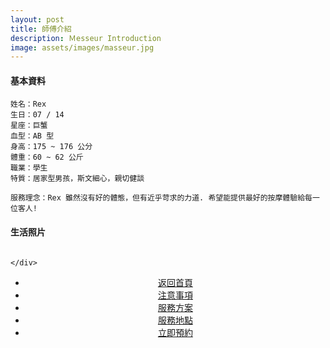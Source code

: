 ```yaml
---
layout: post
title: 師傅介紹
description: Ｍesseur Introduction
image: assets/images/masseur.jpg
---
```


<h4>基本資料</h4>

    姓名：Rex
    生日：07 / 14 
    星座：巨蟹
    血型：AB 型
    身高：175 ~ 176 公分
    體重：60 ~ 62 公斤
    職業：學生
    特質：居家型男孩，斯文細心，親切健談

    服務理念：Rex 雖然沒有好的體態，但有近乎苛求的力道. 希望能提供最好的按摩體驗給每一位客人!


<h4>生活照片</h4>

<div class="box alt">
	<div class="row 50% uniform">
		<div class="4u"><span class="image fit"><img src="{{site.basurl}}/assets/images/pic01.jpg" alt=""/></span></div>
		<div class="4u"><span class="image fit"><img src="{{site.basurl}}/assets/images/pic02.jpg" alt=""/></span></div>
		<div class="4u$"><span class="image fit"><img src="{{site.basurl}}/assets/images/pic03.jpg" alt=""/></span></div>
		<!-- Break -->
		<div class="4u"><span class="image fit"><img src="{{site.basurl}}/assets/images/pic04.jpg" alt=""/></span></div>
		<div class="4u"><span class="image fit"><img src="{{site.basurl}}/assets/images/pic05.jpg" alt=""/></span></div>
		<div class="4u$"><span class="image fit"><img src="{{site.basurl}}/assets/images/pic06.jpg" alt=""/></span></div>

	</div>
</div>
<!-- Main -->
<div class="content">
    <p style="text-transform: uppercase;"></p>
         <ul class="actions">
            <center>
                <li ><a href="{{site.basurl}}/" class="button">返回首頁</a></li>
                <li ><a href="{{site.basurl}}/2018/01/08/precautions" class="button">注意事項</a></li> 
                <li ><a href="{{site.basurl}}/2018/01/09/service" class="button">服務方案</a></li> 
                <li ><a href="{{site.basurl}}/2018/01/02/location" class="button">服務地點</a></li> 
                <li ><a href="{{site.basurl}}/2018/01/03/contact" class="button">立即預約</a></li> 
             </center>
        </ul>
</div>


